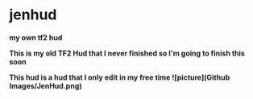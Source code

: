 # jenhud
<h4>my own tf2 hud

This is my old TF2 Hud that I never finished so I'm going to finish this soon
 

This hud is a hud that I only edit in my free time
![picture](Github Images/JenHud.png)
